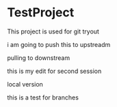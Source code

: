 TestProject
===========

This project is used for git tryout

i am going to push this to upstreadm


pulling to downstream



this is my edit for second session


local version

this is a test for branches